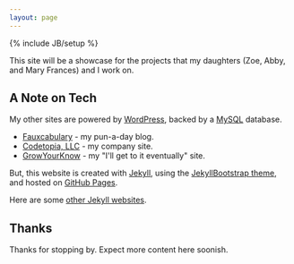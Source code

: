 ```yaml
---
layout: page
---
```

{% include JB/setup %}

This site will be a showcase for the projects that my daughters (Zoe, Abby, and
Mary Frances) and I work on.

## A Note on Tech

My other sites are powered by [WordPress](http://wordpress.org/), backed by a 
[MySQL](http://www.mysql.com/) database.

* [Fauxcabulary](http://www.fauxcabulary.org/) - my pun-a-day blog.
* [Codetopia, LLC](http://www.codetopia.com/) - my company site.
* [GrowYourKnow](http://www.growyourknow.com/) - my "I'll get to it eventually" site.

But, this website is created with [Jekyll](http://jekyllrb.com/), using the 
[JekyllBootstrap theme](http://jekyllbootstrap.com/), and hosted on 
[GitHub Pages](https://pages.github.com/).

Here are some [other Jekyll websites](https://github.com/mojombo/jekyll/wiki/Sites).

## Thanks

Thanks for stopping by. Expect more content here soonish.

<span style="display:none;"><a href="https://plus.google.com/115289891490487608586" rel="publisher">Google+</a></span>


